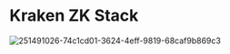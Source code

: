 # Kraken ZK Stack

![251491026-74c1cd01-3624-4eff-9819-68caf9b869c3](https://github.com/lambdaclass/kraken_zk_stack/assets/6981132/87241418-8605-4ffd-9d10-ce4e3be57445)

